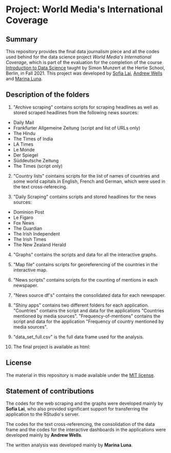 
# Project: World Media's International Coverage

## Summary

This repository provides the final data journalism piece and all the codes used behind for the data science project *World Media's International Coverage*, which is part of the evaluation for the completion of the course [Introduction to Data Science](https://github.com/intro-to-data-science-21) taught by Simon Munzert at the Hertie School, Berlin, in Fall 2021. This project was developed by [Sofia  Lai](https://github.com/sofialai), [Andrew Wells](https://github.com/andrewwells991) and [Marina Luna](https://github.com/marinaluna-hertie). 

## Description of the folders 

1. "Archive scraping" contains scripts for scraping headlines as well as stored scraped headlines from the following news sources: 

- Daily Mail 
- Frankfurter Allgemeine Zeitung (script and list of URLs only)
- The Hindu 
- The Times of India
- LA Times 
- Le Monde
- Der Spiegel 
- Süddeutsche Zeitung 
- The Times (script only)

2. "Country lists" cointains scripts for the list of names of countries and some world capitals in English, French and German, which were used in the text cross-referecing.

3. "Daily Scraping" contains scripts and stored headlines for the news sources: 

- Dominion Post 
- Le Figaro
- Fox News 
- The Guardian 
- The Irish Independent
- The Irish Times 
- The New Zealand Herald
 
4. "Graphs" contains the scripts and data for all the interactive graphs. 

5. "Map file" contains scripts for georeferencing of the countries in the interactive map. 

6. "News scripts" contains scripts for the counting of mentions in each newspaper. 

7. "News source df's" contains the consolidated data for each newspaper. 

8. "Shiny apps" contains two different folders for each application. "Countries" contains the script and data for the applications "Countries mentioned by media sources". "Frequency-of-mentions" contains the script and data for the application "Frequency of country mentioned by media sources".

8. "data_set_full.csv" is the full data frame used for the analysis. 

9. The final project is available as html: 

## License

The material in this repository is made available under the [MIT license](http://opensource.org/licenses/mit-license.php). 

## Statement of contributions

The codes for the web scraping and the graphs were developed mainly by **Sofia Lai**, who also provided significant support for transferring the application to the RStudio's server. 

The codes for the text cross-referencing, the consolidation of the data frame and the codes for the interactive dashboards in the applications were developed mainly by **Andrew Wells**. 

The written analysis was developed mainly by **Marina Luna**.
